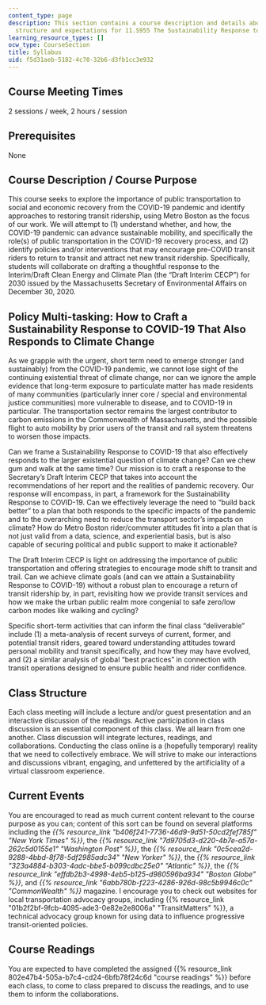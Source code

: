 ```yaml
---
content_type: page
description: This section contains a course description and details about the course
  structure and expectations for 11.S955 The Sustainability Response to COVID-19.
learning_resource_types: []
ocw_type: CourseSection
title: Syllabus
uid: f5d31aeb-5182-4c70-32b6-d3fb1cc3e932
---
```


Course Meeting Times
--------------------

2 sessions / week, 2 hours / session

Prerequisites
-------------

None

Course Description / Course Purpose
-----------------------------------

This course seeks to explore the importance of public transportation to social and economic recovery from the COVID-19 pandemic and identify approaches to restoring transit ridership, using Metro Boston as the focus of our work. We will attempt to (1) understand whether, and how, the COVID-19 pandemic can advance sustainable mobility, and specifically the role(s) of public transportation in the COVID-19 recovery process, and (2) identify policies and/or interventions that may encourage pre-COVID transit riders to return to transit and attract net new transit ridership. Specifically, students will collaborate on drafting a thoughtful response to the Interim/Draft Clean Energy and Climate Plan (the “Draft Interim CECP”) for 2030 issued by the Massachusetts Secretary of Environmental Affairs on December 30, 2020.

Policy Multi-tasking: How to Craft a Sustainability Response to COVID-19 That Also Responds to Climate Change
-------------------------------------------------------------------------------------------------------------

As we grapple with the urgent, short term need to emerge stronger (and sustainably) from the COVID-19 pandemic, we cannot lose sight of the continuing existential threat of climate change, nor can we ignore the ample evidence that long-term exposure to particulate matter has made residents of many communities (particularly inner core / special and environmental justice communities) more vulnerable to disease, and to COVID-19 in particular. The transportation sector remains the largest contributor to carbon emissions in the Commonwealth of Massachusetts, and the possible flight to auto mobility by prior users of the transit and rail system threatens to worsen those impacts.

Can we frame a Sustainability Response to COVID-19 that also effectively responds to the larger existential question of climate change? Can we chew gum and walk at the same time? Our mission is to craft a response to the Secretary’s Draft Interim CECP that takes into account the recommendations of her report and the realities of pandemic recovery. Our response will encompass, in part, a framework for the Sustainability Response to COVID-19. Can we effectively leverage the need to “build back better” to a plan that both responds to the specific impacts of the pandemic and to the overarching need to reduce the transport sector’s impacts on climate? How do Metro Boston rider/commuter attitudes fit into a plan that is not just valid from a data, science, and experiential basis, but is also capable of securing political and public support to make it actionable?

The Draft Interim CECP is light on addressing the importance of public transportation and offering strategies to encourage mode shift to transit and trail. Can we achieve climate goals (and can we attain a Sustainability Response to COVID-19) without a robust plan to encourage a return of transit ridership by, in part, revisiting how we provide transit services and how we make the urban public realm more congenial to safe zero/low carbon modes like walking and cycling?

Specific short-term activities that can inform the final class “deliverable” include (1) a meta-analysis of recent surveys of current, former, and potential transit riders, geared toward understanding attitudes toward personal mobility and transit specifically, and how they may have evolved, and (2) a similar analysis of global “best practices” in connection with transit operations designed to ensure public health and rider confidence.

Class Structure
---------------

Each class meeting will include a lecture and/or guest presentation and an interactive discussion of the readings. Active participation in class discussion is an essential component of this class. We all learn from one another. Class discussion will integrate lectures, readings, and collaborations. Conducting the class online is a (hopefully temporary) reality that we need to collectively embrace. We will strive to make our interactions and discussions vibrant, engaging, and unfettered by the artificiality of a virtual classroom experience.

Current Events
--------------

You are encouraged to read as much current content relevant to the course purpose as you can; content of this sort can be found on several platforms including the _{{% resource_link "b406f241-7736-46d9-9d51-50cd2fef785f" "New York Times" %}}_, the _{{% resource_link "7d9705d3-d220-4b7e-a57a-262c5d0155e1" "Washington Post" %}}_, the _{{% resource_link "0c5cea2d-9288-4bbd-8f78-5df2985adc34" "New Yorker" %}}_, the _{{% resource_link "323a4884-b303-4adc-bbe5-b099cdbc25e0" "Atlantic" %}}_, the _{{% resource_link "effdb2b3-4998-4eb5-b125-d980596ba934" "Boston Globe" %}}_, and _{{% resource_link "6abb780b-f223-4286-926d-98c5b9946c0c" "CommonWealth" %}}_ magazine. I encourage you to check out websites for local transportation advocacy groups, including {{% resource_link "01b2f2bf-9fcb-4095-ade3-0e82e2e8006a" "TransitMatters" %}}, a technical advocacy group known for using data to influence progressive transit-oriented policies.

Course Readings
---------------

You are expected to have completed the assigned {{% resource_link 802e47b4-505a-b7c4-cd24-6bfb78f24c6d "course readings" %}} before each class, to come to class prepared to discuss the readings, and to use them to inform the collaborations.